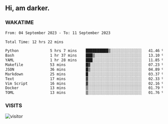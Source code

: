 ## Hi, am darker.

### WAKATIME

<!--START_SECTION:waka-->

```txt
From: 04 September 2023 - To: 11 September 2023

Total Time: 12 hrs 22 mins

Python              5 hrs 7 mins    ██████████▒░░░░░░░░░░░░░░   41.46 %
Bash                1 hr 37 mins    ███▒░░░░░░░░░░░░░░░░░░░░░   13.10 %
YAML                1 hr 28 mins    ███░░░░░░░░░░░░░░░░░░░░░░   11.85 %
Makefile            53 mins         █▓░░░░░░░░░░░░░░░░░░░░░░░   07.23 %
JSON                36 mins         █▒░░░░░░░░░░░░░░░░░░░░░░░   04.89 %
Markdown            25 mins         █░░░░░░░░░░░░░░░░░░░░░░░░   03.37 %
Text                17 mins         ▓░░░░░░░░░░░░░░░░░░░░░░░░   02.33 %
Vim Script          16 mins         ▓░░░░░░░░░░░░░░░░░░░░░░░░   02.16 %
Docker              13 mins         ▒░░░░░░░░░░░░░░░░░░░░░░░░   01.79 %
TOML                13 mins         ▒░░░░░░░░░░░░░░░░░░░░░░░░   01.76 %
```

<!--END_SECTION:waka-->

### VISITS
<!-- i should probably build this when i will have some time -->
![visitor](https://profile-counter.glitch.me/sanix-darker/count.svg)
